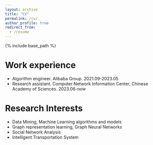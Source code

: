 ```yaml
---
layout: archive
title: "CV"
permalink: /cv/
author_profile: true
redirect_from:
  - /resume
---
```


{% include base_path %}

Work experience
======
- Algorithm engineer. Alibaba Group. 2021.09-2023.05
- Research assistant. Computer Network Information Center, Chinese Academy of Sciences. 2023.06-now
  
Research Interests
======

- Data Mining,  Machine Learning algorithms and models
- Graph representation learning, Graph Neural Networks
- Social Network Analysis
- Intelligent Transportation System

